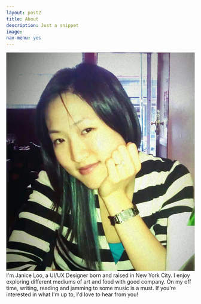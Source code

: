 ```yaml
---
layout: post2
title: About
description: Just a snippet
image: 
nav-menu: yes
---
```


<div class="inner">
<p><span class="image left"><img src="assets/images/jloo.jpg" alt="" /></span>I'm Janice Loo, a UI/UX Designer born and raised in New York City. I enjoy exploring different mediums of art and food with good company. On my off time, writing, reading and jamming to some music is a must. If you're interested in what I'm up to, I'd love to hear from you!


</p>
</div>






